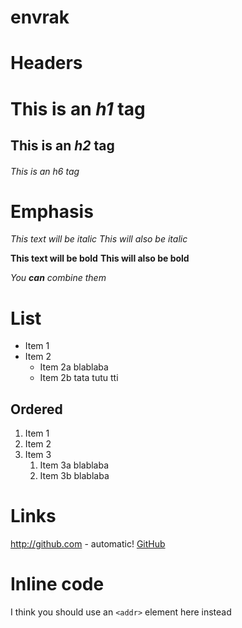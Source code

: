 # envrak

# Headers

# This is an *h1* tag
## This is an *h2* tag
###### This is an *h6* tag

# Emphasis

*This text will be italic*
_This will also be italic_

**This text will be bold**
__This will also be bold__

_You **can** combine them_

# List
* Item 1
* Item 2
  * Item 2a
blablaba
  * Item 2b
tata tutu tti

## Ordered

1. Item 1
1. Item 2
1. Item 3
   1. Item 3a
blablaba
   1. Item 3b
blablaba

# Links

http://github.com - automatic!
[GitHub](http://github.com)

# Inline code

I think you should use an `<addr>` element here instead
